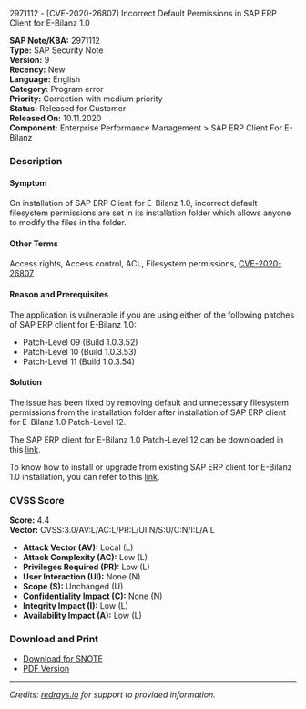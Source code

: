 2971112 - [CVE-2020-26807] Incorrect Default Permissions in SAP ERP Client for E-Bilanz 1.0

**SAP Note/KBA:** 2971112  
**Type:** SAP Security Note  
**Version:** 9  
**Recency:** New  
**Language:** English  
**Category:** Program error  
**Priority:** Correction with medium priority  
**Status:** Released for Customer  
**Released On:** 10.11.2020  
**Component:** Enterprise Performance Management > SAP ERP Client For E-Bilanz  

### Description

#### Symptom

On installation of SAP ERP Client for E-Bilanz 1.0, incorrect default filesystem permissions are set in its installation folder which allows anyone to modify the files in the folder.

#### Other Terms

Access rights, Access control, ACL, Filesystem permissions, [CVE-2020-26807](https://cve.mitre.org/cgi-bin/cvename.cgi?name=CVE-2020-26807)

#### Reason and Prerequisites

The application is vulnerable if you are using either of the following patches of SAP ERP client for E-Bilanz 1.0:

- Patch-Level 09 (Build 1.0.3.52)
- Patch-Level 10 (Build 1.0.3.53)
- Patch-Level 11 (Build 1.0.3.54)

#### Solution

The issue has been fixed by removing default and unnecessary filesystem permissions from the installation folder after installation of SAP ERP client for E-Bilanz 1.0 Patch-Level 12.

The SAP ERP client for E-Bilanz 1.0 Patch-Level 12 can be downloaded in this [link](https://launchpad.support.sap.com/#/softwarecenter/object/0020000001691612020).

To know how to install or upgrade from existing SAP ERP client for E-Bilanz 1.0 installation, you can refer to this [link](https://me.sap.com/notes/2971710).

### CVSS Score

**Score:** 4.4  
**Vector:** CVSS:3.0/AV:L/AC:L/PR:L/UI:N/S:U/C:N/I:L/A:L

- **Attack Vector (AV):** Local (L)
- **Attack Complexity (AC):** Low (L)
- **Privileges Required (PR):** Low (L)
- **User Interaction (UI):** None (N)
- **Scope (S):** Unchanged (U)
- **Confidentiality Impact (C):** None (N)
- **Integrity Impact (I):** Low (L)
- **Availability Impact (A):** Low (L)

### Download and Print

- [Download for SNOTE](https://notesdownloads.sap.com/note/0040000001883412020)
- [PDF Version](https://userapps.support.sap.com/sap/support/sfm/notes/print/0002971112?language=en-US&token=5A150DC76277507B8F755A1C08260783)

---

*Credits: [redrays.io](https://redrays.io) for support to provided information.*